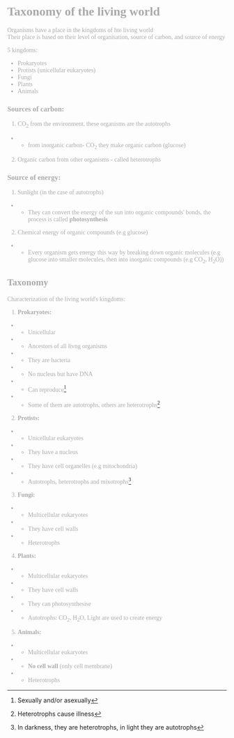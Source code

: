 <span style="font-family: 'cascadia code'; color: #aaaaaa">

# Taxonomy of the living world
Organisms have a place in the kingdoms of hte living world\
Their place is based on their level of organisation, source of carbon, and source of energy

5 kingdoms: 
* Prokaryotes
* Protists (unicellular eukaryotes)
* Fungi
* Plants
* Animals
### Sources of carbon:
1. CO<sub>2</sub> from the environment, these organisms are the autotrophs
* * from inorganic carbon- CO<sub>2</sub> they make organic carbon (glucose)
2. Organic carbon from other organisms - called heterotrophs
### Source of energy:
1. Sunlight (in the case of autotrophs)
* * They can convert the energy of the sun into organic compounds' bonds, the process is called **photosynthesis**
2. Chemical energy of organic compounds (e.g glucose)
* * Every organism gets energy this way by breaking down organic molecules (e.g glucose into smaller molecules, then into inorganic compounds (e.g CO<sub>2</sub>, H<sub>2</sub>O))
## Taxonomy
Characterization of the living world's kingdoms:
1. **Prokaryotes:**
* * Unicellular
* * Ancestors of all livng organisms
* * They are bacteria
* * No nucleus but have DNA
* * Can reproduce[^1]
* * Some of them are autotrophs, others are heterotrophs[^2]
[^1]: Sexually and/or asexually
[^2]: Heterotrophs cause illness
2. **Protists:**
* * Unicellular eukaryotes
* * They have a nucleus
* * They have cell organelles (e.g mitochondria)
* * Autotrophs, heterotrophs and mixotrophs[^3]
3. **Fungi:**
* * Multicellular eukaryotes
* * They have cell walls
* * Heterotrophs
4. **Plants:**
* * Multicellular eukaryotes
* * They have cell walls
* * They can photosynthesise
* * Autotrophs: CO<sub>2</sub>, H<sub>2</sub>O, Light are used to create energy
5. **Animals:**
* * Multicellular eukaryotes
* * **No cell wall** (only cell membrane)
* * Heterotrophs
[^3]: In darkness, they are heterotrophs, in light they are autotrophs

</span>